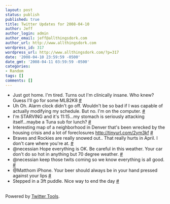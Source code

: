 ```yaml
---
layout: post
status: publish
published: true
title: Twitter Updates for 2008-04-10
author: Jeff
author_login: admin
author_email: jeff@allthingsdork.com
author_url: http://www.allthingsdork.com
wordpress_id: 317
wordpress_url: http://www.allthingsdork.com/?p=317
date: '2008-04-10 23:59:59 -0500'
date_gmt: '2008-04-11 03:59:59 -0500'
categories:
- Random
tags: []
comments: []
---
```

<ul class="aktt_tweet_digest">
<li>Just got home. I'm tired. Turns out I'm clinically insane. Who knew? Guess I'll go for some MLB2K8 <a href="http://twitter.com/BobbiDigital/statuses/786189725">#</a></li>
<li>Uh Oh. Alarm clock didn't go off. Wouldn't be so bad if I was capable of actually modifying my schedule. But no. I'm on the computer. <a href="http://twitter.com/BobbiDigital/statuses/786426567">#</a></li>
<li>I'm STARVING and it's 11:15...my stomach is seriously attacking itself...maybe a Tuna sub for lunch? <a href="http://twitter.com/BobbiDigital/statuses/786561267">#</a></li>
<li>Interesting map of a neighborhood in Denver that's been wrecked by the housing crisis and a lot of foreclosures <a href="http://tinyurl.com/2ym3kf" rel="nofollow">http://tinyurl.com/2ym3kf</a> <a href="http://twitter.com/BobbiDigital/statuses/786583116">#</a></li>
<li>Braves and Rockies are really snowed out.. That really hurts in April. I don't care where you're at. <a href="http://twitter.com/BobbiDigital/statuses/786669349">#</a></li>
<li>@necessian Hope everything is OK. Be careful in this weather. Your car don't do so hot in anything but 70 degree weather. <a href="http://twitter.com/BobbiDigital/statuses/786720971">#</a></li>
<li>@necessian keep those twits coming so we know everything is all good. <a href="http://twitter.com/BobbiDigital/statuses/786726502">#</a></li>
<li>@Matthom iPhone. Your beer should always be in your hand pressed against your lips <a href="http://twitter.com/BobbiDigital/statuses/786763910">#</a></li>
<li>Stepped in a 3ft puddle. Nice way to end the day <a href="http://twitter.com/BobbiDigital/statuses/786795031">#</a></li><br />
</ul></p>
<p class="aktt_credit">Powered by <a href="http://alexking.org/projects/wordpress">Twitter Tools</a>.</p></p>
